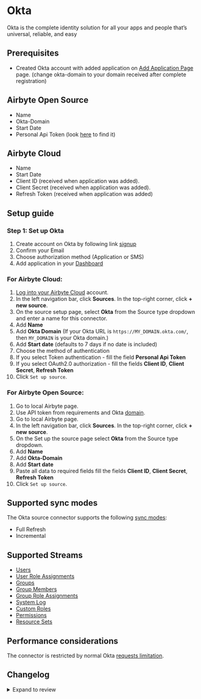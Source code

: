 # Okta

Okta is the complete identity solution for all your apps and people that’s universal, reliable, and easy

## Prerequisites

- Created Okta account with added application on [Add Application Page](https://okta-domain.okta.com/enduser/catalog) page. (change okta-domain to your domain received after complete registration)

## Airbyte Open Source

- Name
- Okta-Domain
- Start Date
- Personal Api Token (look [here](https://developer.okta.com/docs/guides/find-your-domain/-/main/) to find it)

## Airbyte Cloud

- Name
- Start Date
- Client ID (received when application was added).
- Client Secret (received when application was added).
- Refresh Token (received when application was added)

## Setup guide

### Step 1: Set up Okta

1. Create account on Okta by following link [signup](https://www.okta.com/free-trial/)
2. Confirm your Email
3. Choose authorization method (Application or SMS)
4. Add application in your [Dashboard](https://okta-domain.okta.com/app/UserHome)

### For Airbyte Cloud:

1. [Log into your Airbyte Cloud](https://cloud.airbyte.com/workspaces) account.
2. In the left navigation bar, click **Sources**. In the top-right corner, click **+ new source**.
3. On the source setup page, select **Okta** from the Source type dropdown and enter a name for this connector.
4. Add **Name**
5. Add **Okta Domain** (If your Okta URL is `https://MY_DOMAIN.okta.com/`, then `MY_DOMAIN` is your Okta domain.)
6. Add **Start date** (defaults to 7 days if no date is included)
7. Choose the method of authentication
8. If you select Token authentication - fill the field **Personal Api Token**
9. If you select OAuth2.0 authorization - fill the fields **Client ID**, **Client Secret**, **Refresh Token**
10. Click `Set up source`.

### For Airbyte Open Source:

1. Go to local Airbyte page.
2. Use API token from requirements and Okta [domain](https://developer.okta.com/docs/guides/find-your-domain/-/main/).
3. Go to local Airbyte page.
4. In the left navigation bar, click **Sources**. In the top-right corner, click **+ new source**.
5. On the Set up the source page select **Okta** from the Source type dropdown.
6. Add **Name**
7. Add **Okta-Domain**
8. Add **Start date**
9. Paste all data to required fields fill the fields **Client ID**, **Client Secret**, **Refresh Token**
10. Click `Set up source`.

## Supported sync modes

The Okta source connector supports the following [sync modes](https://docs.airbyte.com/cloud/core-concepts#connection-sync-modes):

- Full Refresh
- Incremental

## Supported Streams

- [Users](https://developer.okta.com/docs/reference/api/users/#list-users)
- [User Role Assignments](https://developer.okta.com/docs/reference/api/roles/#list-roles-assigned-to-a-user)
- [Groups](https://developer.okta.com/docs/reference/api/groups/#list-groups)
- [Group Members](https://developer.okta.com/docs/reference/api/groups/#list-group-members)
- [Group Role Assignments](https://developer.okta.com/docs/reference/api/roles/#list-roles-assigned-to-a-group)
- [System Log](https://developer.okta.com/docs/reference/api/system-log/#get-started)
- [Custom Roles](https://developer.okta.com/docs/reference/api/roles/#list-roles)
- [Permissions](https://developer.okta.com/docs/reference/api/roles/#list-permissions)
- [Resource Sets](https://developer.okta.com/docs/reference/api/roles/#list-resource-sets)

## Performance considerations

The connector is restricted by normal Okta [requests limitation](https://developer.okta.com/docs/reference/rate-limits/).

## Changelog

<details>
  <summary>Expand to review</summary>

| Version | Date       | Pull Request                                             | Subject                                                                        |
|:--------|:-----------|:---------------------------------------------------------|:-------------------------------------------------------------------------------|
| 1.0.0 | 2025-01-30 | [48751](https://github.com/airbytehq/airbyte/pull/48751) | Update Specification to Make 'Domain' Mandatory |
| 0.3.18 | 2025-01-18 | [51920](https://github.com/airbytehq/airbyte/pull/51920) | Update dependencies |
| 0.3.17 | 2025-01-11 | [51170](https://github.com/airbytehq/airbyte/pull/51170) | Update dependencies |
| 0.3.16 | 2025-01-04 | [50899](https://github.com/airbytehq/airbyte/pull/50899) | Update dependencies |
| 0.3.15 | 2024-12-28 | [50670](https://github.com/airbytehq/airbyte/pull/50670) | Update dependencies |
| 0.3.14 | 2024-12-21 | [50073](https://github.com/airbytehq/airbyte/pull/50073) | Update dependencies |
| 0.3.13 | 2024-12-14 | [49264](https://github.com/airbytehq/airbyte/pull/49264) | Starting with this version, the Docker image is now rootless. Please note that this and future versions will not be compatible with Airbyte versions earlier than 0.64 |
| 0.3.12 | 2024-12-12 | [49145](https://github.com/airbytehq/airbyte/pull/49145) | Update dependencies |
| 0.3.11 | 2024-11-04 | [47900](https://github.com/airbytehq/airbyte/pull/47900) | Update dependencies |
| 0.3.10 | 2024-10-28 | [47058](https://github.com/airbytehq/airbyte/pull/47058) | Update dependencies |
| 0.3.9 | 2024-10-12 | [46804](https://github.com/airbytehq/airbyte/pull/46804) | Update dependencies |
| 0.3.8 | 2024-10-05 | [46481](https://github.com/airbytehq/airbyte/pull/46481) | Update dependencies |
| 0.3.7 | 2024-09-28 | [46148](https://github.com/airbytehq/airbyte/pull/46148) | Update dependencies |
| 0.3.6 | 2024-09-21 | [45763](https://github.com/airbytehq/airbyte/pull/45763) | Update dependencies |
| 0.3.5 | 2024-09-14 | [45543](https://github.com/airbytehq/airbyte/pull/45543) | Update dependencies |
| 0.3.4 | 2024-09-07 | [45319](https://github.com/airbytehq/airbyte/pull/45319) | Update dependencies |
| 0.3.3 | 2024-08-31 | [44977](https://github.com/airbytehq/airbyte/pull/44977) | Update dependencies |
| 0.3.2 | 2024-08-24 | [44741](https://github.com/airbytehq/airbyte/pull/44741) | Update dependencies |
| 0.3.1 | 2024-08-17 | [44332](https://github.com/airbytehq/airbyte/pull/44332) | Update dependencies |
| 0.3.0 | 2024-08-13 | [43382](https://github.com/airbytehq/airbyte/pull/43382) | Support OAuth 2.0 with private key |
| 0.2.11 | 2024-08-12 | [43820](https://github.com/airbytehq/airbyte/pull/43820) | Update dependencies |
| 0.2.10 | 2024-08-10 | [43672](https://github.com/airbytehq/airbyte/pull/43672) | Update dependencies |
| 0.2.9 | 2024-08-03 | [43279](https://github.com/airbytehq/airbyte/pull/43279) | Update dependencies |
| 0.2.8 | 2024-07-27 | [42739](https://github.com/airbytehq/airbyte/pull/42739) | Update dependencies |
| 0.2.7 | 2024-07-20 | [42284](https://github.com/airbytehq/airbyte/pull/42284) | Update dependencies |
| 0.2.6 | 2024-07-13 | [41756](https://github.com/airbytehq/airbyte/pull/41756) | Update dependencies |
| 0.2.5 | 2024-07-10 | [41269](https://github.com/airbytehq/airbyte/pull/41269) | Update dependencies |
| 0.2.4 | 2024-07-06 | [40904](https://github.com/airbytehq/airbyte/pull/40904) | Update dependencies |
| 0.2.3 | 2024-06-25 | [40316](https://github.com/airbytehq/airbyte/pull/40316) | Update dependencies |
| 0.2.2 | 2024-06-22 | [40002](https://github.com/airbytehq/airbyte/pull/40002) | Update dependencies |
| 0.2.1 | 2024-06-04 | [39016](https://github.com/airbytehq/airbyte/pull/39016) | [autopull] Upgrade base image to v1.2.1 |
| 0.2.0 | 2024-05-16 | [36509](https://github.com/airbytehq/airbyte/pull/36509) | Migrate to Low Code |
| 0.1.16 | 2023-07-07 | [20833](https://github.com/airbytehq/airbyte/pull/20833) | Fix infinite loop for GroupMembers stream |
| 0.1.15 | 2023-06-20 | [27533](https://github.com/airbytehq/airbyte/pull/27533) | Fixed group member stream and resource sets stream pagination |
| 0.1.14 | 2022-12-24 | [20877](https://github.com/airbytehq/airbyte/pull/20877) | Disabled OAuth2.0 authorization method |
| 0.1.13 | 2022-08-12 | [14700](https://github.com/airbytehq/airbyte/pull/14700) | Add resource sets |
| 0.1.12 | 2022-08-05 | [15050](https://github.com/airbytehq/airbyte/pull/15050) | Add parameter `start_date` for Logs stream |
| 0.1.11 | 2022-08-03 | [14739](https://github.com/airbytehq/airbyte/pull/14739) | Add permissions for custom roles |
| 0.1.10 | 2022-08-01 | [15179](https://github.com/airbytehq/airbyte/pull/15179) | Fix broken schemas for all streams |
| 0.1.9 | 2022-07-25 | [15001](https://github.com/airbytehq/airbyte/pull/15001) | Return deprovisioned users |
| 0.1.8 | 2022-07-19 | [14710](https://github.com/airbytehq/airbyte/pull/14710) | Implement OAuth2.0 authorization method |
| 0.1.7 | 2022-07-13 | [14556](https://github.com/airbytehq/airbyte/pull/14556) | Add User_Role_Assignments and Group_Role_Assignments streams (full fetch only) |
| 0.1.6 | 2022-07-11 | [14610](https://github.com/airbytehq/airbyte/pull/14610) | Add custom roles stream |
| 0.1.5 | 2022-07-04 | [14380](https://github.com/airbytehq/airbyte/pull/14380) | Add Group_Members stream to okta source |
| 0.1.4 | 2021-11-02 | [7584](https://github.com/airbytehq/airbyte/pull/7584) | Fix incremental params for log stream |
| 0.1.3 | 2021-09-08 | [5905](https://github.com/airbytehq/airbyte/pull/5905) | Fix incremental stream defect |
| 0.1.2 | 2021-07-01 | [4456](https://github.com/airbytehq/airbyte/pull/4456) | Fix infinite pagination in logs stream |
| 0.1.1   | 2021-06-09 | [3937](https://github.com/airbytehq/airbyte/pull/3973)   | Add `AIRBYTE_ENTRYPOINT` env variable for kubernetes support                   |
| 0.1.0   | 2021-05-30 | [3563](https://github.com/airbytehq/airbyte/pull/3563)   | Initial Release                                                                |

</details>

